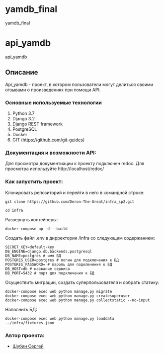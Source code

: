 # yamdb_final
yamdb_final

# api_yamdb
api_yamdb

## Описание
Api_yamdb - проект, в котором пользователи могут делиться своими отзывами о произведениях при помощи API.

### Основные используемые технологии
1. Python 3.7 
2. Django 3.2
3. Django REST framework 
4. PostgreSQL 
5. Docker
6. GIT (https://github.com/git-guides)

### Документация и возможности API:
Для просмотра документиации к проекту подключен redoc. Для просмотра используйте http://localhost/redoc/

### Как запустить проект:

Клонировать репозиторий и перейти в него в командной строке:
```
git clone https://github.com/Deron-The-Great/infra_sp2.git
```
```
cd infra
```

Развернуть контейнеры:
```
docker-compose up -d --build
```

Cоздать файл .env в дирректории /infra со следующим содержанием:
```
SECRET_KEY=default-key
DB_ENGINE=django.db.backends.postgresql 
DB_NAME=postgres # имя БД
POSTGRES_USER=postgres # логин для подключения к БД
POSTGRES_PASSWORD= # пароль для подключения к БД
DB_HOST=db # название сервиса
DB_PORT=5432 # порт для подключения к БД
```

Осуществить миграции, создать суперпользователя и собрать статику:
```
docker-compose exec web python manage.py migrate
docker-compose exec web python manage.py createsuperuser
docker-compose exec web python manage.py collectstatic --no-input
```


Наполнить БД:
```
docker-compose exec web python manage.py loaddata ../infra/fixtures.json 
```


### Автор проекта:
- [Шубин Сергей](https://github.com/Deron-The-Great/)
